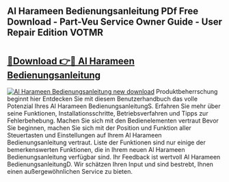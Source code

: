 ## Al Harameen Bedienungsanleitung PDf Free Download - Part-Veu Service Owner Guide - User Repair Edition VOTMR

# <h2><a href="http://df3v6l1.blite.top/?on=Al+Harameen+Bedienungsanleitung">🔗Download 👉🔴 Al Harameen Bedienungsanleitung</a></h2>

[![Al Harameen Bedienungsanleitung new download](https://i.imgur.com/lujVjoI.png)](http://df3v6l1.blite.top/?on=Al+Harameen+Bedienungsanleitung)
Produktbeherrschung beginnt hier Entdecken Sie mit diesem Benutzerhandbuch das volle Potenzial Ihres Al Harameen BedienungsanleitungS. Erfahren Sie mehr über seine Funktionen, Installationsschritte, Betriebsverfahren und Tipps zur Fehlerbehebung. Machen Sie sich mit den Bedienelementen vertraut Bevor Sie beginnen, machen Sie sich mit der Position und Funktion aller Steuertasten und Einstellungen auf Ihrem Al Harameen Bedienungsanleitung vertraut. Liste der Funktionen sind nur einige der bemerkenswerten Funktionen, die in Ihrem neuen Al Harameen Bedienungsanleitung verfügbar sind. Ihr Feedback ist wertvoll Al Harameen BedienungsanleitungD. Wir schätzen Ihren Input und sind bestrebt, Ihnen einen außergewöhnlichen Service zu bieten.
